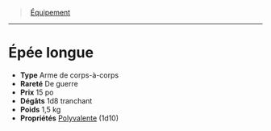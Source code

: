 ﻿---
!EquipmentItem
Type: Arme de corps-à-corps
Price: 15 po
Weight: 1,5 kg
Rarity: De guerre
Damages: 1d8 tranchant
Properties: '[Polyvalente](hd_weapons_polyvalente.md) (1d10)'
Id: equipment_hd.md#Épée-longue
ParentLink: equipment_hd.md#Équipement
Name: Épée longue
ParentName: Équipement
NameLevel: 1
Attributes:
  Name: Épée longue
  Markdown: >+
    # <!--Name-->Épée longue<!--/Name-->


    - **Type** <!--Type-->Arme de corps-à-corps<!--/Type-->

    - **Rareté** <!--Rarity-->De guerre<!--/Rarity-->

    - **Prix** <!--Price-->15 po<!--/Price-->

    - **Dégâts** <!--Damages-->1d8 tranchant<!--/Damages-->

    - **Poids** <!--Weight-->1,5 kg<!--/Weight-->

    - **Propriétés** <!--Properties-->[Polyvalente](hd_weapons_polyvalente.md) (1d10)<!--/Properties-->

  Type: Arme de corps-à-corps
  Rarity: De guerre
  Price: 15 po
  Damages: 1d8 tranchant
  Weight: 1,5 kg
  Properties: '[Polyvalente](hd_weapons_polyvalente.md) (1d10)'
AttributesDictionary: >+
  Name: Épée longue

  Markdown: >+

    # <!--Name-->Épée longue<!--/Name-->





    - **Type** <!--Type-->Arme de corps-à-corps<!--/Type-->



    - **Rareté** <!--Rarity-->De guerre<!--/Rarity-->



    - **Prix** <!--Price-->15 po<!--/Price-->



    - **Dégâts** <!--Damages-->1d8 tranchant<!--/Damages-->



    - **Poids** <!--Weight-->1,5 kg<!--/Weight-->



    - **Propriétés** <!--Properties-->[Polyvalente](hd_weapons_polyvalente.md) (1d10)<!--/Properties-->



  Type: Arme de corps-à-corps

  Rarity: De guerre

  Price: 15 po

  Damages: 1d8 tranchant

  Weight: 1,5 kg

  Properties: '[Polyvalente](hd_weapons_polyvalente.md) (1d10)'

---
> [Équipement](hd_equipment.md)

---

# Épée longue

- **Type** Arme de corps-à-corps
- **Rareté** De guerre
- **Prix** 15 po
- **Dégâts** 1d8 tranchant
- **Poids** 1,5 kg
- **Propriétés** [Polyvalente](hd_weapons_polyvalente.md) (1d10)

